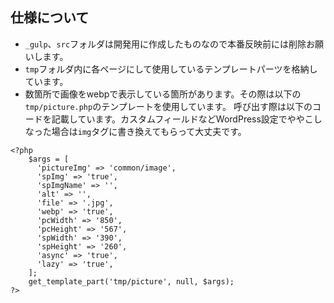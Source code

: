 ## 仕様について
- `_gulp`、`src`フォルダは開発用に作成したものなので本番反映前には削除お願いします。 
- `tmp`フォルダ内に各ページにして使用しているテンプレートパーツを格納しています。
- 数箇所で画像をwebpで表示している箇所があります。その際は以下の`tmp/picture.php`のテンプレートを使用しています。 呼び出す際は以下のコードを記載しています。カスタムフィールドなどWordPress設定でややこしなった場合は`img`タグに書き換えてもらって大丈夫です。
```
<?php
    $args = [
      'pictureImg' => 'common/image',
      'spImg' => 'true',
      'spImgName' => '',
      'alt' => '',
      'file' => '.jpg',
      'webp' => 'true',
      'pcWidth' => '850',
      'pcHeight' => '567',
      'spWidth' => '390',
      'spHeight' => '260',
      'async' => 'true',
      'lazy' => 'true',
    ];
    get_template_part('tmp/picture', null, $args);
?>
```
